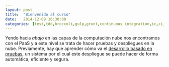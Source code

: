 ```yaml
---
layout: post
title:  "Bienvenido al curso"
date:   2014-12-09 16:30:00
categories: [test,tdd,broccoli,gulp,grunt,continuous integration,ic,ci,makefile,build tools, deployment, despliegue]
---
```



Yendo hacia *abajo* en las capas de la computación nube nos encontramos con el PaaS y a este nivel se trata de hacer pruebas y despliegues en la nube. Previamente, hay que aprender cómo va el [desarrollo basado en pruebas](http://jj.github.io/desarrollo-basado-pruebas/), un sistema por el cual este despliegue se puede hacer de forma automática, eficiente y segura.
